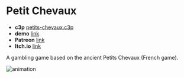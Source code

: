 # Petit Chevaux

* **c3p** [petits-chevaux.c3p](source/c3p/petits-chevaux.c3p)
* **demo** [link](demo)
* **Patreon** [link](https://www.patreon.com/posts/petit-chevaux-52203305)
* **Itch.io** [link](https://el3um4s.itch.io/petits-chevaux)

A gambling game based on the ancient Petits Chevaux (French game).

![animation](animation.gif)

